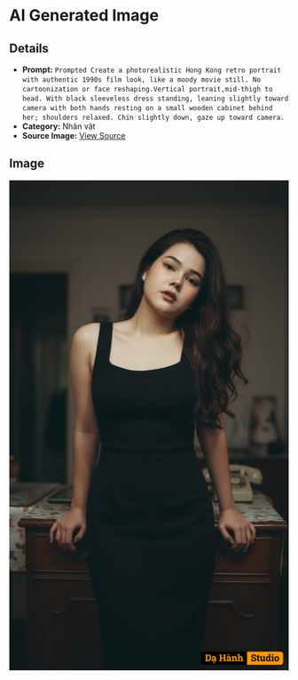 # AI Generated Image

## Details
- **Prompt:** `Prompted Create a photorealistic Hong Kong retro portrait with authentic 1990s film look, like a moody movie still. No cartoonization or face reshaping.Vertical portrait,mid-thigh to head. With black sleeveless dress standing, leaning slightly toward camera with both hands resting on a small wooden cabinet behind her; shoulders relaxed. Chin slightly down, gaze up toward camera.`
- **Category:** Nhân vật
- **Source Image:** [View Source](https://raw.githubusercontent.com/lenzcomvth/ImageLibrary/main/Female.png)

## Image
![AI Generated Image](./image-2025-10-03T06-40-42-265Z.png)
